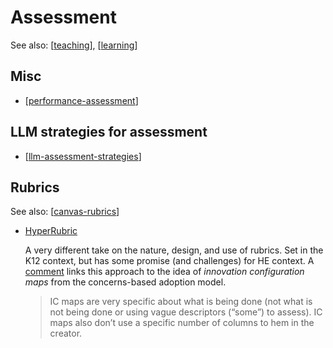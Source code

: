 <!--
 Copyright (C) 2023 David Jones
 
 This program is free software: you can redistribute it and/or modify
 it under the terms of the GNU Affero General Public License as
 published by the Free Software Foundation, either version 3 of the
 License, or (at your option) any later version.
 
 This program is distributed in the hope that it will be useful,
 but WITHOUT ANY WARRANTY; without even the implied warranty of
 MERCHANTABILITY or FITNESS FOR A PARTICULAR PURPOSE.  See the
 GNU Affero General Public License for more details.
 
 You should have received a copy of the GNU Affero General Public License
 along with this program.  If not, see <http://www.gnu.org/licenses/>.
-->

# Assessment

See also: [[teaching]], [[learning]]

## Misc

- [[performance-assessment]]

## LLM strategies for assessment

- [[llm-assessment-strategies]]

## Rubrics

See also: [[canvas-rubrics]]

- [HyperRubric](https://www.cultofpedagogy.com/hyperrubric/) 

    A very different take on the nature, design, and use of rubrics. Set in the K12 context, but has some promise (and challenges) for HE context. A [comment](https://www.cultofpedagogy.com/hyperrubric/#comment-492853) links this approach to the idea of _innovation configuration maps_ from the concerns-based adoption model. 

    > IC maps are very specific about what is being done (not what is not being done or using vague descriptors (“some”) to assess). IC maps also don’t use a specific number of columns to hem in the creator.

[//begin]: # "Autogenerated link references for markdown compatibility"
[teaching]: ../teaching "Teaching"
[learning]: ../../Learning/learning "Learning"
[performance-assessment]: performance-assessment "Performance Assessment"
[llm-assessment-strategies]: llm-assessment-strategies "LLM Assessment Strategies"
[canvas-rubrics]: ../../Design/canvas/canvas-rubrics "Canvas Rubrics"
[//end]: # "Autogenerated link references"